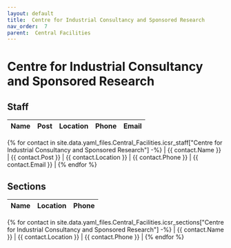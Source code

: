 ```yaml
---
layout: default
title:  Centre for Industrial Consultancy and Sponsored Research
nav_order:  7
parent:  Central Facilities
---
```




# Centre for Industrial Consultancy and Sponsored Research




## Staff


| Name | Post | Location | Phone | Email |
| --- | --- | --- | --- | --- |
{% for contact in site.data.yaml_files.Central_Facilities.icsr_staff["Centre for Industrial Consultancy and Sponsored Research"] -%}
| {{ contact.Name }} | {{ contact.Post }} | {{ contact.Location }} | {{ contact.Phone }} | {{ contact.Email }} |
{% endfor %}


## Sections 


| Name | Location | Phone |
| --- | --- | --- |
{% for contact in site.data.yaml_files.Central_Facilities.icsr_sections["Centre for Industrial Consultancy and Sponsored Research"] -%}
| {{ contact.Name }} | {{ contact.Location }} | {{ contact.Phone }} |
{% endfor %}
